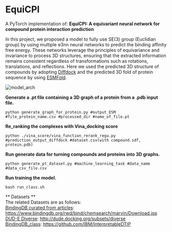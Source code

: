 # EquiCPI

A PyTorch implementation of:
**EquiCPI: A equivariant neural network for compound protein interaction prediction**

In this project, we proposed a model to fully use SE(3) group (Euclidian group) by using multiple e3nn neural networks to predict the binding affinity free energy. These networks leverage the principles of equivariance and invariance to process 3D structures, ensuring that the extracted information remains consistent regardless of transformations such as rotations, translations, and reflections.
Here we used the predicted 3D structure of compounds by adopting [Diffdock](https://github.com/gcorso/DiffDock) and the predicted 3D fold of protein sequence by using [ESMFold](https://github.com/facebookresearch/esm).


![model_arch](https://github.com/user-attachments/assets/8ab233e5-d264-4bdf-b4a2-b3fa5a584c24)


**Generate a .pt file containing a 3D graph of a protein from a .pdb input file.**<br />
~~~
python generate_graph_for_protein.py #output_ESM #file_protein_name.csv #processed_dir #name_of_file.pt
~~~
**Re_ranking the complexes with Vina_docking score**<br />
~~~
python ./vina_score/vina_function_rerank_regu.py #prediction_output_diffdock #dataset.csv(with compound.sdf, protein.pdb)
~~~
**Run generate data for turning compounds and proteins into 3D graphs.** <br /> 
~~~
python generate_pt_dataset.py #machine_learning_task #data_name #data_csv_file.csv
~~~
**Run training the model.** <br /> 
~~~
bash run_class.sh
~~~

** Datasets ** <br /> 
The related Datasets are as follows: <br /> 
[BindingDB curated from articles](https://www.bindingdb.org/rwd/bind/chemsearch/marvin/Download.jsp): https://www.bindingdb.org/rwd/bind/chemsearch/marvin/Download.jsp <br /> 
[DUD-E Diverse](http://dude.docking.org/subsets/diverse): http://dude.docking.org/subsets/diverse <br /> 
[BindingDB_class](https://github.com/IBM/InterpretableDTIP): https://github.com/IBM/InterpretableDTIP <br /> 

